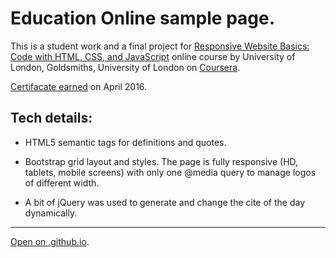 # Education Online sample page.

This is a student work and a final project for [Responsive Website Basics: Code with HTML, CSS, and JavaScript](https://www.coursera.org/learn/website-coding) online course by University of London, Goldsmiths, University of London on [Coursera](https://www.coursera.org).

[Certifacate earned](https://www.coursera.org/account/accomplishments/certificate/SN6SQL9DXK3B) on April 2016.

## Tech details:

- HTML5 semantic tags for definitions and quotes.

- Bootstrap grid layout and styles. The page is fully responsive (HD, tablets, mobile screens) with only one @media query to manage logos of different width.

- A bit of jQuery was used to generate and change the cite of the day dynamically.

---

[Open on .github.io](https://nata25.github.io/edu-online/).
